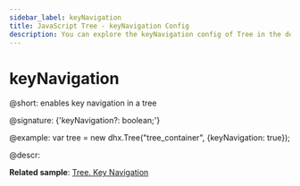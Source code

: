 ```yaml
---
sidebar_label: keyNavigation
title: JavaScript Tree - keyNavigation Config 
description: You can explore the keyNavigation config of Tree in the documentation of the DHTMLX JavaScript UI library. Browse developer guides and API reference, try out code examples and live demos, and download a free 30-day evaluation version of DHTMLX Suite 7.
---
```


# keyNavigation

@short: enables key navigation in a tree

@signature: {'keyNavigation?: boolean;'}

@example:
var tree = new dhx.Tree("tree_container", {keyNavigation: true});

@descr:

**Related sample**: [Tree. Key Navigation](https://snippet.dhtmlx.com/icql8fwq)

[comment]: # (@related: tree/initialization_of_dhtmlxtree.md#initialize-tree tree/configuration.md#key-navigation)
